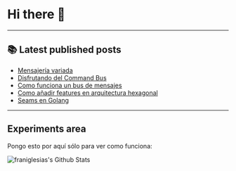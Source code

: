 # Hi there 👋

<!--
**franiglesias/franiglesias** is a ✨ _special_ ✨ repository because its `README.md` (this file) appears on your GitHub profile.

Here are some ideas to get you started:

- 🔭 I’m currently working on ...
- 🌱 I’m currently learning ...
- 👯 I’m looking to collaborate on ...
- 🤔 I’m looking for help with ...
- 💬 Ask me about ...
- 📫 How to reach me: ...
- 😄 Pronouns: ...
- ⚡ Fun fact: ...
-->


---

## 📚 Latest published posts
<!-- TB-FEED:START -->
- [Mensajería variada](https://franiglesias.github.io/command_bus_3/)
- [Disfrutando del Command Bus](https://franiglesias.github.io/command_bus_2/)
- [Como funciona un bus de mensajes](https://franiglesias.github.io/command_bus_1/)
- [Como añadir features en arquitectura hexagonal](https://franiglesias.github.io/new-features-in-hexagonal-app/)
- [Seams en Golang](https://franiglesias.github.io/seams-golang/)
<!-- TB-FEED:END -->


---

## Experiments area

Pongo esto por aquí sólo para ver como funciona:

<img alt="franiglesias's Github Stats" src="https://github-readme-stats.vercel.app/api?username=franiglesias&show_icons=true&hide_border=true" />
